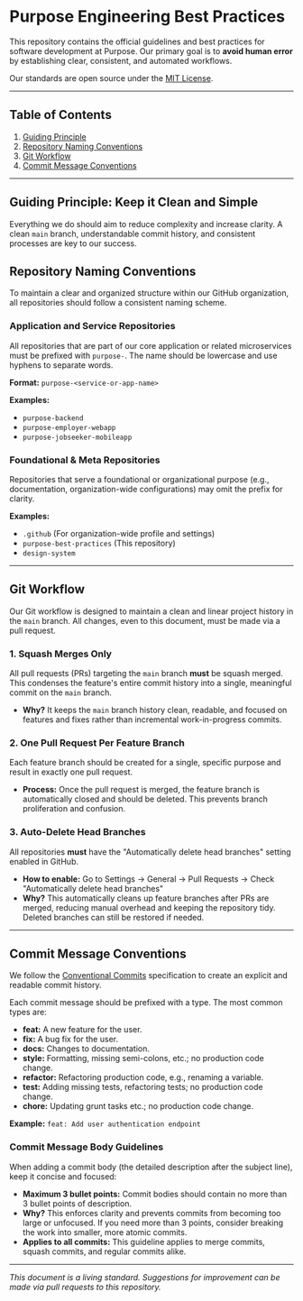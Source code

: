 # Purpose Engineering Best Practices

This repository contains the official guidelines and best practices for software development at Purpose. Our primary goal is to **avoid human error** by establishing clear, consistent, and automated workflows.

Our standards are open source under the [MIT License](LICENSE).

---

## Table of Contents
1. [Guiding Principle](#guiding-principle-keep-it-clean-and-simple)
2. [Repository Naming Conventions](#repository-naming-conventions)
3. [Git Workflow](#git-workflow)
4. [Commit Message Conventions](#commit-message-conventions)

---

## Guiding Principle: Keep it Clean and Simple

Everything we do should aim to reduce complexity and increase clarity. A clean `main` branch, understandable commit history, and consistent processes are key to our success.

## Repository Naming Conventions

To maintain a clear and organized structure within our GitHub organization, all repositories should follow a consistent naming scheme.

### Application and Service Repositories

All repositories that are part of our core application or related microservices must be prefixed with `purpose-`. The name should be lowercase and use hyphens to separate words.

**Format:** `purpose-<service-or-app-name>`

**Examples:**
* `purpose-backend`
* `purpose-employer-webapp`
* `purpose-jobseeker-mobileapp`

### Foundational & Meta Repositories

Repositories that serve a foundational or organizational purpose (e.g., documentation, organization-wide configurations) may omit the prefix for clarity.

**Examples:**
* `.github` (For organization-wide profile and settings)
* `purpose-best-practices` (This repository)
* `design-system`

---

## Git Workflow

Our Git workflow is designed to maintain a clean and linear project history in the `main` branch. All changes, even to this document, must be made via a pull request.

### 1. Squash Merges Only

All pull requests (PRs) targeting the `main` branch **must** be squash merged. This condenses the feature's entire commit history into a single, meaningful commit on the `main` branch.

*   **Why?** It keeps the `main` branch history clean, readable, and focused on features and fixes rather than incremental work-in-progress commits.

### 2. One Pull Request Per Feature Branch

Each feature branch should be created for a single, specific purpose and result in exactly one pull request.

*   **Process:** Once the pull request is merged, the feature branch is automatically closed and should be deleted. This prevents branch proliferation and confusion.

### 3. Auto-Delete Head Branches

All repositories **must** have the "Automatically delete head branches" setting enabled in GitHub.

*   **How to enable:** Go to Settings → General → Pull Requests → Check "Automatically delete head branches"
*   **Why?** This automatically cleans up feature branches after PRs are merged, reducing manual overhead and keeping the repository tidy. Deleted branches can still be restored if needed.

---

## Commit Message Conventions

We follow the [Conventional Commits](https://www.conventionalcommits.org/en/v1.0.0/) specification to create an explicit and readable commit history.

Each commit message should be prefixed with a type. The most common types are:

*   **feat:** A new feature for the user.
*   **fix:** A bug fix for the user.
*   **docs:** Changes to documentation.
*   **style:** Formatting, missing semi-colons, etc.; no production code change.
*   **refactor:** Refactoring production code, e.g., renaming a variable.
*   **test:** Adding missing tests, refactoring tests; no production code change.
*   **chore:** Updating grunt tasks etc.; no production code change.

**Example:** `feat: Add user authentication endpoint`

### Commit Message Body Guidelines

When adding a commit body (the detailed description after the subject line), keep it concise and focused:

*   **Maximum 3 bullet points:** Commit bodies should contain no more than 3 bullet points of description.
*   **Why?** This enforces clarity and prevents commits from becoming too large or unfocused. If you need more than 3 points, consider breaking the work into smaller, more atomic commits.
*   **Applies to all commits:** This guideline applies to merge commits, squash commits, and regular commits alike.

---

*This document is a living standard. Suggestions for improvement can be made via pull requests to this repository.*